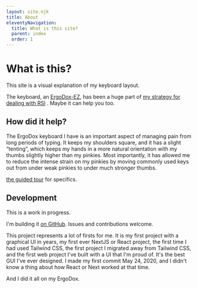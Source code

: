 ```yaml
---
layout: site.njk
title: About
eleventyNavigation:
  title: What is this site?
  parent: index
  order: 1
---
```

<h1>What is this?</h1>
<p>This site is a visual explanation of my keyboard layout.</p>
<p>
  The keyboard, an <a href="/ergodox">ErgoDox-EZ</a>, has been a huge part
  of <a href="/story">my strategy for dealing with RSI</a>
  . Maybe it can help you too.
</p>

<h2>How did it help?</h2>
<p>
  The ErgoDox keyboard I have is an important aspect of managing pain from
  long periods of typing. It keeps my shoulders square, and it has a slight
  &ldquo;tenting&rdquo;, which keeps my hands in a more natural orientation
  with my thumbs slightly higher than my pinkies. Most importantly, it has
  allowed me to reduce the intense strain on my pinkies by moving commonly
  used keys out from under weak pinkies to under much stronger thumbs.
</p>
<p><a href="/?guide=mrlGuide">the guided tour</a> for specifics.</p>

<h2>Development</h2>
<p>This is a work in progress.</p>
<p>
  I&apos;m building it
  <a href="https://github.com/mrled/keymap.click">on GitHub</a>. Issues and
  contributions welcome.
</p>
<p>
  This project represents a lot of firsts for me. It is my first project
  with a graphical UI in years, my first ever NextJS or React project, the
  first time I had used Tailwind CSS, the first project I migrated away from
  Tailwind CSS, and the first web project I&apos;ve built with a UI that
  I&apos;m proud of. It&apos;s the best GUI I&apos;ve ever designed. I made
  my first commit May 24, 2020, and I didn&apos;t know a thing about how
  React or Next worked at that time.
</p>
<p>And I did it all on my ErgoDox.</p>
